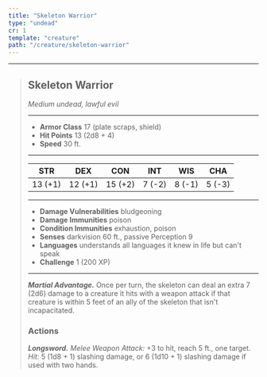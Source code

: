 ```yaml
---
title: "Skeleton Warrior"
type: "undead"
cr: 1
template: "creature"
path: "/creature/skeleton-warrior"
---
```


___
>
> ## Skeleton Warrior
>*Medium undead, lawful evil*
> ___
>
> - **Armor Class** 17 (plate scraps, shield)
> - **Hit Points** 13 (2d8 + 4)
> - **Speed** 30 ft.
>___
>
>|STR|DEX|CON|INT|WIS|CHA|
>|:---:|:---:|:---:|:---:|:---:|:---:|
>|13 (+1)|12 (+1)|15 (+2)|7 (-2)|8 (-1)|5 (-3)|
>___
>
> - **Damage Vulnerabilities** bludgeoning
> - **Damage Immunities** poison
> - **Condition Immunities** exhaustion, poison
> - **Senses** darkvision 60 ft., passive Perception 9
> - **Languages** understands all languages it knew in life but can't speak
> - **Challenge** 1 (200 XP)
> ___
>
>
> ***Martial Advantage.*** Once per turn, the skeleton can deal an extra 7 (2d6) damage to a creature it hits with a weapon attack if that creature is within 5 feet of an ally of the skeleton that isn't incapacitated.
>
> ### Actions
> ***Longsword.*** *Melee Weapon Attack:* +3 to hit, reach 5 ft., one target. *Hit:* 5 (1d8 + 1) slashing damage, or 6 (1d10 + 1) slashing damage if used with two hands.
